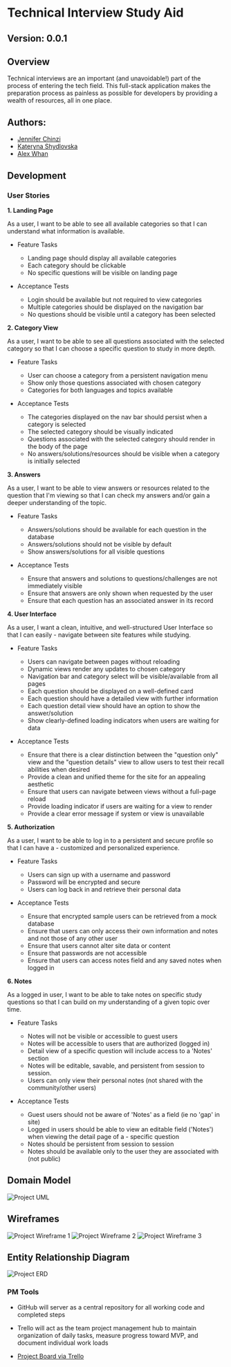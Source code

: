 # Technical Interview Study Aid

## Version: 0.0.1

## Overview

Technical interviews are an important (and unavoidable!) part of the process of entering the tech field. This full-stack application makes the preparation process as painless as possible for developers by providing a wealth of resources, all in one place.

## Authors:

- [Jennifer Chinzi](https://github.com/jchinzi)
- [Kateryna Shydlovska](https://github.com/KaterynaShydlovska)
- [Alex Whan](https://github.com/alex-whan)

## Development

### User Stories

**1. Landing Page**

As a user, I want to be able to see all available categories so that I can understand what information is available.

- Feature Tasks

  - Landing page should display all available categories
  - Each category should be clickable
  - No specific questions will be visible on landing page

- Acceptance Tests

  - Login should be available but not required to view categories
  - Multiple categories should be displayed on the navigation bar
  - No questions should be visible until a category has been selected

**2. Category View**

As a user, I want to be able to see all questions associated with the selected category so that I can choose a specific question to study in more depth.

- Feature Tasks

  - User can choose a category from a persistent navigation menu
  - Show only those questions associated with chosen category
  - Categories for both languages and topics available

- Acceptance Tests

  - The categories displayed on the nav bar should persist when a category is selected
  - The selected category should be visually indicated
  - Questions associated with the selected category should render in the body of the page
  - No answers/solutions/resources should be visible when a category is initially selected

**3. Answers**

As a user, I want to be able to view answers or resources related to the question that I'm viewing so that I can check my answers and/or gain a deeper understanding of the topic.

- Feature Tasks

  - Answers/solutions should be available for each question in the database
  - Answers/solutions should not be visible by default
  - Show answers/solutions for all visible questions

- Acceptance Tests

  - Ensure that answers and solutions to questions/challenges are not immediately visible
  - Ensure that answers are only shown when requested by the user
  - Ensure that each question has an associated answer in its record

**4. User Interface**

As a user, I want a clean, intuitive, and well-structured User Interface so that I can easily - navigate between site features while studying.

- Feature Tasks

  - Users can navigate between pages without reloading
  - Dynamic views render any updates to chosen category
  - Navigation bar and category select will be visible/available from all pages
  - Each question should be displayed on a well-defined card
  - Each question should have a detailed view with further information
  - Each question detail view should have an option to show the answer/solution
  - Show clearly-defined loading indicators when users are waiting for data

- Acceptance Tests

  - Ensure that there is a clear distinction between the "question only" view and the "question details" view to allow users to test their recall abilities when desired
  - Provide a clean and unified theme for the site for an appealing aesthetic
  - Ensure that users can navigate between views without a full-page reload
  - Provide loading indicator if users are waiting for a view to render
  - Provide a clear error message if system or view is unavailable

**5. Authorization**

As a user, I want to be able to log in to a persistent and secure profile so that I can have a - customized and personalized experience.

- Feature Tasks

  - Users can sign up with a username and password
  - Password will be encrypted and secure
  - Users can log back in and retrieve their personal data

- Acceptance Tests
  - Ensure that encrypted sample users can be retrieved from a mock database
  - Ensure that users can only access their own information and notes and not those of any other user
  - Ensure that users cannot alter site data or content
  - Ensure that passwords are not accessible
  - Ensure that users can access notes field and any saved notes when logged in

**6. Notes**

As a logged in user, I want to be able to take notes on specific study questions so that I can build on my understanding of a given topic over time.

- Feature Tasks

  - Notes will not be visible or accessible to guest users
  - Notes will be accessible to users that are authorized (logged in)
  - Detail view of a specific question will include access to a 'Notes' section
  - Notes will be editable, savable, and persistent from session to session.
  - Users can only view their personal notes (not shared with the community/other users)

- Acceptance Tests

  - Guest users should not be aware of 'Notes' as a field (ie no 'gap' in site)
  - Logged in users should be able to view an editable field ('Notes') when viewing the detail page of a - specific question
  - Notes should be persistent from session to session
  - Notes should be available only to the user they are associated with (not public)

## Domain Model

![Project UML](./assets/final-project-uml.png)

## Wireframes

![Project Wireframe 1](./assets/final-project-whiteboard1.png)
![Project Wireframe 2](./assets/final-project-whiteboard2.png)
![Project Wireframe 3](./assets/final-project-whiteboard3.png)

## Entity Relationship Diagram

![Project ERD](./assets/final-project-erd.png)

### PM Tools

- GitHub will server as a central repository for all working code and completed steps

- Trello will act as the team project management hub to maintain organization of daily tasks, measure progress toward MVP, and document individual work loads

- [Project Board via Trello](https://trello.com/b/KoWpVwCK/final-project-kanban)
